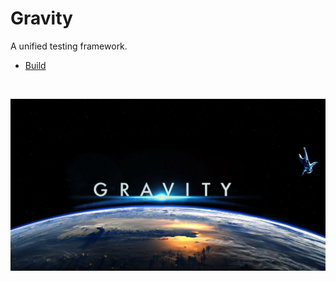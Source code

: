 # Gravity

A unified testing framework.

- [Build](docs/content/devops)

<br>

![Gravity](docs/content/images/gravity.jpg "Gravity")
